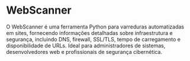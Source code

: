 # WebScanner
O WebScanner é uma ferramenta Python para varreduras automatizadas em sites, fornecendo informações detalhadas sobre infraestrutura e segurança, incluindo DNS, firewall, SSL/TLS, tempo de carregamento e disponibilidade de URLs. Ideal para administradores de sistemas, desenvolvedores web e profissionais de segurança cibernética.
